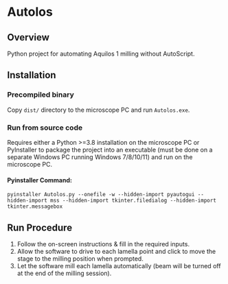 # Autolos

## Overview

Python project for automating Aquilos 1 milling without AutoScript.

## Installation

### Precompiled binary

Copy `dist/` directory to the microscope PC and run `Autolos.exe`.

### Run from source code

Requires either a Python >=3.8 installation on the microscope PC or PyInstaller to package the project into an executable (must be done on a separate Windows PC running Windows 7/8/10/11) and run on the microscope PC.

#### Pyinstaller Command:

`pyinstaller Autolos.py --onefile -w --hidden-import pyautogui --hidden-import mss --hidden-import tkinter.filedialog --hidden-import tkinter.messagebox`

## Run Procedure

1. Follow the on-screen instructions & fill in the required inputs.
2. Allow the software to drive to each lamella point and click to move the stage to the milling position when prompted.
3. Let the software mill each lamella automatically (beam will be turned off at the end of the milling session).
